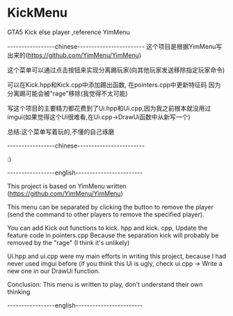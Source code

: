 # KickMenu
GTA5 Kick else player ,reference YimMenu

-----------------chinese------------------------
这个项目是根据YimMenu写出来的(https://github.com/YimMenu/YimMenu)

这个菜单可以通过点击按钮来实现分离踢玩家(向其他玩家发送移除指定玩家命令)

可以在Kick.hpp和Kick.cpp中添加踢出函数,
在pointers.cpp中更新特征码
因为分离踢可能会被"rage"移除(我觉得不太可能)

写这个项目的主要精力都花费到了Ui.hpp和Ui.cpp,因为我之前根本就没用过imgui(如果觉得这个Ui很难看,在Ui.cpp->DrawUi函数中从新写一个)

总结:这个菜单写着玩的,不懂的自己琢磨

-----------------chinese------------------------

:)

-----------------english------------------------

This project is based on YimMenu written (https://github.com/YimMenu/YimMenu)

This menu can be separated by clicking the button to remove the player (send the command to other players to remove the specified player).

You can add Kick out functions to kick. hpp and kick. cpp,
Update the feature code in pointers.cpp
Because the separation kick will probably be removed by the "rage" (I think it's unlikely)

Ui.hpp and ui.cpp were my main efforts in writing this project, because I had never used imgui before (if you think this Ui is ugly, check ui.cpp -&gt; Write a new one in our DrawUi function.

Conclusion: This menu is written to play, don't understand their own thinking

-----------------english------------------------
 
